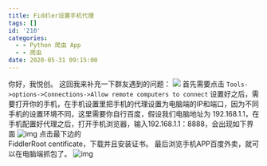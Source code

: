 ```yaml
---
title: Fiddler设置手机代理
tags: []
id: '210'
categories:
  - - Python 爬虫 App
  - - 爬虫
date: 2020-05-31 09:15:00
---
```


你好，我悦创。 这回我来补充一下群友遇到的问题： ![](https://images-aiyc-1301641396.cos.ap-guangzhou.myqcloud.com/20200531104147.png) 首先需要点击 `Tools->options->Connections->Allow remote computers to connect` 设置好之后，需要打开你的手机，在手机设置里把手机的代理设置为电脑端的IP和端口，因为不同手机的设置环境不同，这里需要你自行百度，假设我们电脑地址为 192.168.1.1，在手机配置好代理之后，打开手机浏览器，输入192.168.1.1：8888，会出现如下界面 ![img](https://images-aiyc-1301641396.cos.ap-guangzhou.myqcloud.com/20200531091249 "img") 点击最下边的  
FiddlerRoot centificate，下载并且安装证书。 最后浏览手机APP百度外卖，就可以在电脑端抓包了。 ![img](https://images-aiyc-1301641396.cos.ap-guangzhou.myqcloud.com/20200531091252 "img")